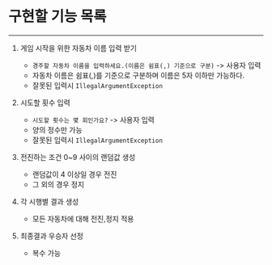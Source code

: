 # 구현할 기능 목록

---

1. 게임 시작을 위한 자동차 이름 입력 받기
   - `경주할 자동차 이름을 입력하세요.(이름은 쉼표(,) 기준으로 구분)` -> 사용자 입력
   - 자동차 이름은 쉼표(,)를 기준으로 구분하며 이름은 5자 이하만 가능하다.
   - 잘못된 입력시 `IllegalArgumentException`


2. 시도할 횟수 입력
   - `시도할 횟수는 몇 회인가요?` -> 사용자 입력
   - 양의 정수만 가능
   - 잘못된 입력시 `IllegalArgumentException`


3. 전진하는 조건 0~9 사이의 랜덤값 생성
   - 랜덤값이 4 이상일 경우 전진
   - 그 외의 경우 정지


4. 각 시행별 결과 생성
   - 모든 자동차에 대해 전진,정지 적용


5. 최종결과 우승자 선정
   - 복수 가능